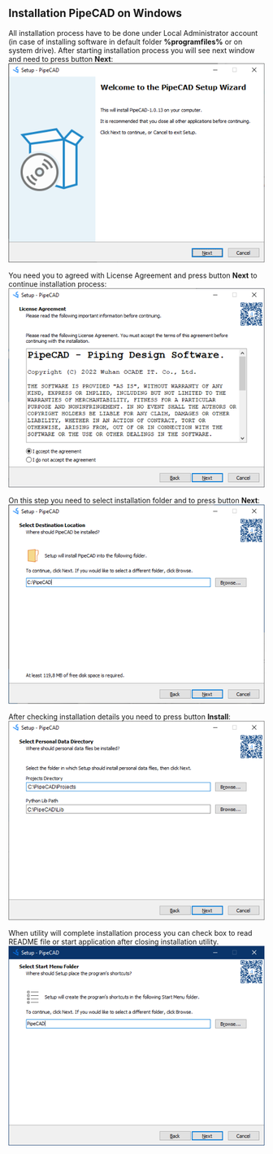 ## Installation PipeCAD on Windows 
All installation process have to be done under Local Administrator account (in case of installing software in default folder **%programfiles%** or on system drive).
After starting installation process you will see next window and need to press button **Next**: 
![001](../../images/installation/windows/001.png)

You need you to agreed with License Agreement and press button **Next** to continue installation process:
![002](../../images/installation/windows/002.png)

On this step you need to select installation folder and to press button **Next**:
![003](../../images/installation/windows/003.png)

After checking installation details you need to press button **Install**:
![004](../../images/installation/windows/004.png)

When utility will complete installation process you can check box to read README file or start application after closing installation utility.   
![005](../../images/installation/windows/005.png)
